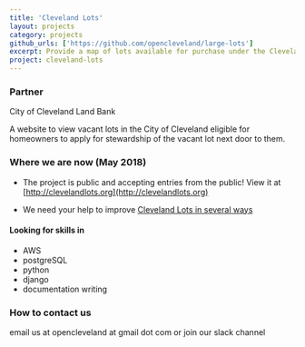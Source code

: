 ```yaml
---
title: 'Cleveland Lots'
layout: projects
category: projects
github_urls: ['https://github.com/opencleveland/large-lots']
excerpt: Provide a map of lots available for purchase under the Cleveland Land Bank development program.
project: cleveland-lots
---
```


### Partner 
City of Cleveland Land Bank

A website to view vacant lots in the City of Cleveland eligible for homeowners to apply for stewardship of the vacant lot next door to them. 

### Where we are now (May 2018)

- The project is public and accepting entries from the public! View it at [http://clevelandlots.org](http://clevelandlots.org)

- We need your help to improve [Cleveland Lots in several ways](https://github.com/opencleveland/large-lots/issues)

#### Looking for skills in 
+ AWS
+ postgreSQL
+ python
+ django 
+ documentation writing

### How to contact us
email us at opencleveland at gmail dot com
or join our slack channel 